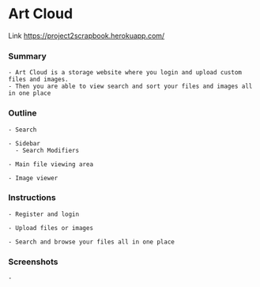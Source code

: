 # Art Cloud

Link https://project2scrapbook.herokuapp.com/

### Summary

    - Art Cloud is a storage website where you login and upload custom files and images. 
    - Then you are able to view search and sort your files and images all in one place
  
### Outline
    
    - Search
    
    - Sidebar
      - Search Modifiers
      
    - Main file viewing area
    
    - Image viewer
      
 
### Instructions

    - Register and login 
    
    - Upload files or images
    
    - Search and browse your files all in one place
  
### Screenshots

    - 
